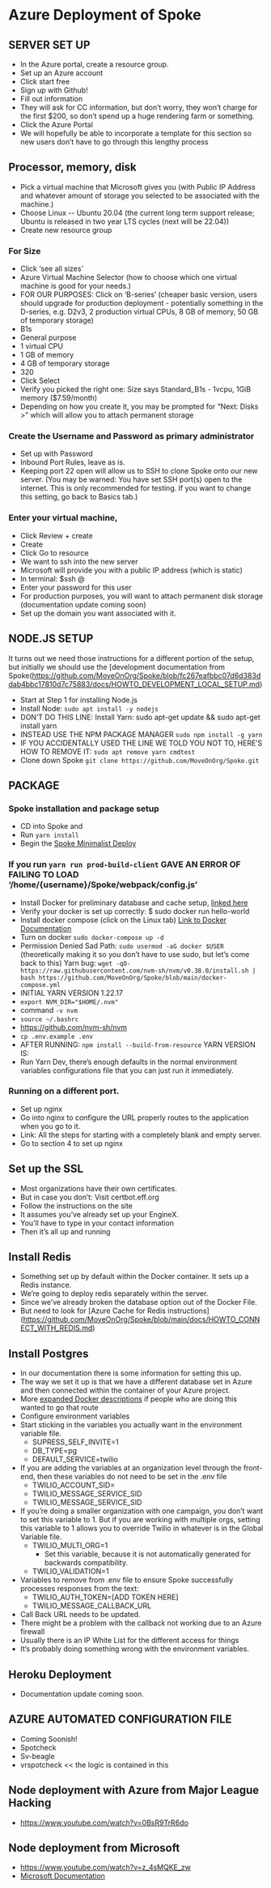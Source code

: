 # Azure Deployment of Spoke

## SERVER SET UP
- In the Azure portal, create a resource group.
- Set up an Azure account
- Click start free
- Sign up with Github!
- Fill out information
- They will ask for CC information, but don’t worry, they won’t charge for the first $200, so don’t spend up a huge rendering farm or something.
- Click the Azure Portal
- We will hopefully be able to incorporate a template for this section so new users don’t have to go through this lengthy process

## Processor, memory, disk
- Pick a virtual machine that Microsoft gives you (with Public IP Address and whatever amount of storage you selected to be associated with the machine.)
- Choose Linux -- Ubuntu 20.04 (the current long term support release; Ubuntu is released in two year LTS cycles (next will be 22.04))
- Create new resource group

### For Size 
- Click ‘see all sizes’
- Azure Virtual Machine Selector (how to choose which one virtual machine is good for your needs.)
- FOR OUR PURPOSES: Click on ‘B-series’ (cheaper basic version, users should upgrade for production deployment - potentially something in the D-series, e.g. D2v3, 2 production virtual CPUs, 8 GB of memory, 50 GB of temporary storage)
- B1s
- General purpose
- 1 virtual CPU
- 1 GB of memory
- 4 GB of temporary storage
- 320
- Click Select
- Verify you picked the right one: Size says Standard_B1s - 1vcpu, 1GiB memory ($7.59/month)
-	Depending on how you create it, you may be prompted for “Next: Disks >” which will allow you to attach permanent storage

### Create the Username and Password as primary administrator
- Set up with Password
- Inbound Port Rules, leave as is. 
- Keeping port 22 open will allow us to SSH to clone Spoke onto our new server. (You may be warned: You have set SSH port(s) open to the internet.  This is only recommended for testing.  If you want to change this setting, go back to Basics tab.)

### Enter your virtual machine,
- Click Review + create
- Create
- Click Go to resource
- We want to ssh into the new server
- Microsoft will provide you with a public IP address (which is static)
- In terminal: $ssh <your-username>@<static IP address>
- Enter your password for this user
- For production purposes, you will want to attach permanent disk storage (documentation update coming soon)
- Set up the domain you want associated with it.

## NODE.JS SETUP

It turns out we need those instructions for a different portion of the setup, but initially we should use the [development documentation from Spoke(https://github.com/MoveOnOrg/Spoke/blob/fc267eafbbc07d6d383ddab4bbc17810d7c75883/docs/HOWTO_DEVELOPMENT_LOCAL_SETUP.md) 
- Start at Step 1 for installing Node.js
- Install Node: `sudo apt install -y nodejs`
- DON’T DO THIS LINE: Install Yarn: sudo apt-get update && sudo apt-get install yarn
- INSTEAD USE THE NPM PACKAGE MANAGER `sudo npm install -g yarn`
- IF YOU ACCIDENTALLY USED THE LINE WE TOLD YOU NOT TO, HERE’S HOW TO REMOVE IT: `sudo apt remove yarn cmdtest`
- Clone down Spoke `git clone https://github.com/MoveOnOrg/Spoke.git`

## PACKAGE
### Spoke installation and package setup
- CD into Spoke and 
- Run `yarn install`
- Begin the [Spoke Minimalist Deploy](https://github.com/MoveOnOrg/Spoke/blob/main/docs/HOWTO_MINIMALIST_DEPLOY.md) 

### If you run `yarn run prod-build-client` GAVE AN ERROR OF FAILING TO LOAD ‘/home/{username}/Spoke/webpack/config.js’
- Install Docker for preliminary database and cache setup, [linked here](https://docs.docker.com/engine/install/ubuntu/)
- Verify your docker is set up correctly: $ sudo docker run hello-world
- Install docker compose (click on the Linux tab) [Link to Docker Documentation](https://docs.docker.com/compose/install/)
- Turn on docker `sudo docker-compose up -d`
- Permission Denied Sad Path: `sudo usermod -aG docker $USER` (theoretically making it so you don’t have to use sudo, but let’s come back to this)
Yarn bug: `wget -qO- https://raw.githubusercontent.com/nvm-sh/nvm/v0.38.0/install.sh | bash
https://github.com/MoveOnOrg/Spoke/blob/main/docker-compose.yml`
- INITIAL YARN VERSION 1.22.17
- `export NVM_DIR="$HOME/.nvm"`
- command `-v nvm`
- `source ~/.bashrc`
- https://github.com/nvm-sh/nvm
- `cp .env.example .env`
- AFTER RUNNING: `npm install --build-from-resource`
YARN VERSION IS: 
- Run Yarn Dev, there’s enough defaults in the normal environment variables configurations file that you can just run it immediately.

### Running on a different port.
- Set up nginx
- Go into nginx to configure the URL properly routes to the application when you go to it.
- Link: All the steps for starting with a completely blank and empty server.
- Go to section 4 to set up nginx


## Set up the SSL
- Most organizations have their own certificates.
- But in case you don’t: Visit certbot.eff.org
- Follow the instructions on the site
- It assumes you’ve already set up your EngineX.
- You’ll have to type in your contact information
- Then it’s all up and running

## Install Redis
- Something set up by default within the Docker container.  It sets up a Redis instance.
- We’re going to deploy redis separately within the server.
- Since we’ve already broken the database option out of the Docker File.
- But need to look for [Azure Cache for Redis instructions] (https://github.com/MoveOnOrg/Spoke/blob/main/docs/HOWTO_CONNECT_WITH_REDIS.md)

## Install Postgres
- In our documentation there is some information for setting this up.
- The way we set it up is that we have a different database set in Azure and then connected within the container of your Azure project.
- More [expanded Docker descriptions](https://github.com/MoveOnOrg/Spoke/blob/main/docs/HOWTO_USE_POSTGRESQL.md) if people who are doing this wanted to go that route
- Configure environment variables
- Start sticking in the variables you actually want in the environment variable file.
    - SUPRESS_SELF_INVITE=1
    - DB_TYPE=pg
    - DEFAULT_SERVICE=twilio
- If you are adding the variables at an organization level through the front-end, then these variables do not need to be set in the .env file
    - TWILIO_ACCOUNT_SID=
    - TWILIO_MESSAGE_SERVICE_SID
    - TWILIO_MESSAGE_SERVICE_SID
- If you’re doing a smaller organization with one campaign, you don’t want to set this variable to 1.  But if you are working with multiple orgs, setting this variable to 1 allows you to override Twilio in whatever is in the Global Variable file.
    - TWILIO_MULTI_ORG=1
        - Set this variable, because it is not automatically generated for backwards compatibility.
    - TWILIO_VALIDATION=1
- Variables to remove from .env file to ensure Spoke successfully processes responses from the text:
    - TWILIO_AUTH_TOKEN=[ADD TOKEN HERE]
    - TWILIO_MESSAGE_CALLBACK_URL
- Call Back URL needs to be updated.
- There might be a problem with the callback not working due to an Azure firewall
- Usually there is an IP White List for the different access for things
- It’s probably doing something wrong with the environment variables.


## Heroku Deployment
- Documentation update coming soon.


## AZURE AUTOMATED CONFIGURATION FILE
- Coming Soonish!
- Spotcheck
- Sv-beagle
- vrspotcheck << the logic is contained in this

## Node deployment with Azure from Major League Hacking
- https://www.youtube.com/watch?v=0BsR9TrR6do

## Node deployment from Microsoft
- https://www.youtube.com/watch?v=z_4sMQKE_zw
- [Microsoft Documentation](https://docs.microsoft.com/en-us/azure/app-service/quickstart-nodejs?tabs=linux&pivots=development-environment-vscode)
